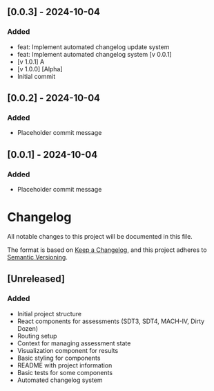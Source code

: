## [0.0.3] - 2024-10-04

### Added
- feat: Implement automated changelog update system
- feat: Implement automated changelog system [v 0.0.1]
- [v 1.0.1] A
- [v 1.0.0] [Alpha]
- Initial commit

## [0.0.2] - 2024-10-04

### Added
- Placeholder commit message

## [0.0.1] - 2024-10-04

### Added
- Placeholder commit message

# Changelog

All notable changes to this project will be documented in this file.

The format is based on [Keep a Changelog](https://keepachangelog.com/en/1.0.0/),
and this project adheres to [Semantic Versioning](https://semver.org/spec/v2.0.0.html).

## [Unreleased]

### Added

- Initial project structure
- React components for assessments (SDT3, SDT4, MACH-IV, Dirty Dozen)
- Routing setup
- Context for managing assessment state
- Visualization component for results
- Basic styling for components
- README with project information
- Basic tests for some components
- Automated changelog system